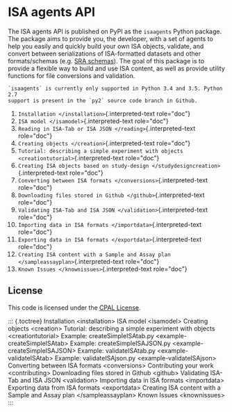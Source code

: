 ISA agents API
=============

The ISA agents API is published on PyPI as the `isaagents` Python package.
The package aims to provide you, the developer, with a set of agents to
help you easily and quickly build your own ISA objects, validate, and
convert between serializations of ISA-formatted datasets and other
formats/schemas (e.g. [SRA
schemas](https://www.ebi.ac.uk/ena/submit/read-xml-format-1-5)). The
goal of this package is to provide a flexible way to build and use ISA
content, as well as provide utility functions for file conversions and
validation.

```{note}
`isaagents` is currently only supported in Python 3.4 and 3.5. Python 2.7
support is present in the `py2` source code branch in Github.
```

1.  `Installation </installation>`{.interpreted-text role="doc"}
2.  `ISA model </isamodel>`{.interpreted-text role="doc"}
3.  `Reading in ISA-Tab or ISA JSON </reading>`{.interpreted-text role="doc"}
4.	`Creating objects </creation>`{.interpreted-text role="doc"}
5.  `Tutorial: describing a simple experiment with objects <creationtutorial>`{.interpreted-text
    role="doc"}
6.  `Creating ISA objects based on study-design </studydesigncreation>`{.interpreted-text
    role="doc"}
7.  `Converting between ISA formats </conversions>`{.interpreted-text
    role="doc"}
8.  `Downloading files stored in Github </github>`{.interpreted-text
    role="doc"}
9.  `Validating ISA-Tab and ISA JSON </validation>`{.interpreted-text
    role="doc"}
10.  `Importing data in ISA formats </importdata>`{.interpreted-text
    role="doc"}
11. `Exporting data in ISA formats </exportdata>`{.interpreted-text
    role="doc"}
12. `Creating ISA content with a Sample and Assay plan </sampleassayplan>`{.interpreted-text
    role="doc"}
13. `Known Issues </knownissues>`{.interpreted-text role="doc"}

License
-------

This code is licensed under the [CPAL
License](https://raw.githubusercontent.com/ISA-agents/isa-api/master/LICENSE.txt).

::: {.toctree}
Installation \<installation\> ISA model \<isamodel\> Creating objects
\<creation\> Tutorial: describing a simple experiment with objects
\<creationtutorial\> Example: createSimpleISAtab.py
\<example-createSimpleISAtab\> Example: createSimpleISAJSON.py
\<example-createSimpleISAJSON\> Example: validateISAtab.py
\<example-validateISAtab\> Example: validateISAjson.py
\<example-validateISAjson\> Converting between ISA formats
\<conversions\> Contributing your work \<contributing\> Downloading
files stored in Github \<github\> Validating ISA-Tab and ISA JSON
\<validation\> Importing data in ISA formats \<importdata\> Exporting
data from ISA formats \<exportdata\> Creating ISA content with a Sample
and Assay plan \</sampleassayplan\> Known Issues \<knownissues\>
:::
